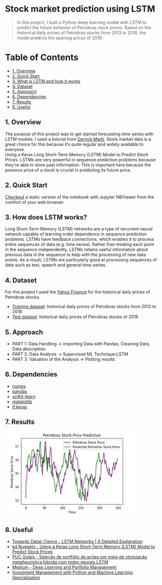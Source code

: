  
 
<h1>Stock market prediction using LSTM  </h1>  


> In this project, I built a Python deep learning model with LSTM to predict the future behavior of Petrobras stock prices. Based on the historical daily prices of Petrobras stocks from 2013 to 2018, the model predicts the opening prices of 2019.  

<!-- /TOC -->
<h1>Table of Contents</h1>
 
- [1. Overview](#1-overview)
- [2. Quick Start](#2-quick-start)
- [3. What is LSTM and how it works](#3-what-is-lstm-and-how-it-works)
- [4. Dataset](#4-dataset)
- [5. Approach](#5-approach)
- [6. Dependencies](#6-dependencies)
- [7. Results](#7-results)
- [8. Useful](#8-useful)

<!-- /TOC -->

## 1. Overview 
The purpose of this project was to get started forecasting time series with LSTM models. I used a tutorial from [Derrick Mwiti]( https://www.kdnuggets.com/2018/11/keras-long-short-term-memory-lstm-model-predict-stock-prices.html). Stock market data is a great choice for this because it’s quite regular and widely available to everyone.	
Using a Keras Long Short-Term Memory (LSTM) Model to Predict Stock Prices. LSTMs are very powerful in sequence prediction problems because they're able to store past information. This is important here because the previous price of a stock is crucial in predicting its future price. 

## 2. Quick Start  
[Checkout](https://nbviewer.jupyter.org/github/alicevillar/stock_market_prediction_lstm/blob/main/Untitled.ipynb) a static version of the notebook with Jupyter NBViewer from the comfort of your web browser.

## 3. How does LSTM works?
Long Short-Term Memory (LSTM) networks are a type of recurrent neural network capable of learning order dependence in sequence prediction problems. LSTMs have feedback connections, which enables it to process entire sequences of data (e.g. time series). Rather than treating each point in the sequence independently, LSTMs retains useful information about previous data in the sequence to help with the processing of new data points. As a result, LSTMs are particularly good at processing sequences of data such as text, speech and general time-series.

## 4. Dataset  
For this project I used the [Yahoo Finance]( https://finance.yahoo.com/quote/PBR?p=PBR&.tsrc=fin-srch) for the historical daily prices of Petrobras stocks.
- [Training dataset](https://github.com/alicevillar/ltsm_petrobras/blob/main/dataset_2012_2018.csv): historical daily prices of Petrobras stocks from 2012 to 2018
- [Test dataset](https://github.com/alicevillar/ltsm_petrobras/blob/main/dataset_2019.csv): historical daily prices of Petrobras stocks of 2019

## 5. Approach

* PART 1: Data Handling -> Importing Data with Pandas, Cleaning Data, Data description.
* PART 2: Data Analysis -> Supervised ML Technique:LSTM
* PART 3: Valuation of the Analysis -> Plotting results

## 6. Dependencies  
* [numpy](https://numpy.org/)
* [pandas](https://pandas.pydata.org/)
* [sciKit-learn](https://scikit-learn.org/)
* [matplotlib](https://matplotlib.org/)
* [tf.keras]( https://www.tensorflow.org/guide/keras?hl=pt-br)

## 7. Results  

![print](petrobras.JPG)


## 8. Useful  

* [Towards Datas Cience - LSTM Networks | A Detailed Explanation](https://towardsdatascience.com/lstm-networks-a-detailed-explanation-8fae6aefc7f9)
* [kd Nuggets - Using a Keras Long Short-Term Memory (LSTM) Model to Predict Stock Prices](https://www.kdnuggets.com/2018/11/keras-long-short-term-memory-lstm-model-predict-stock-prices.html)
* [PUC Goiais - Seleção de portfólio de ações por meio de otimização metaheurística híbrida com redes neurais LSTM](http://tede2.pucgoias.edu.br:8080/bitstream/tede/4512/2/Danilo%20Alc%c3%a2ntara%20Milhomem.pdf)
* [Medium - Deep Learning and Portfolio Management](https://medium.com/geekculture/deep-learning-and-portfolio-management-b3b983528a06)
* [Investment Management with Python and Machine Learning Specialization](https://www.coursera.org/specializations/investment-management-python-machine-learning)


